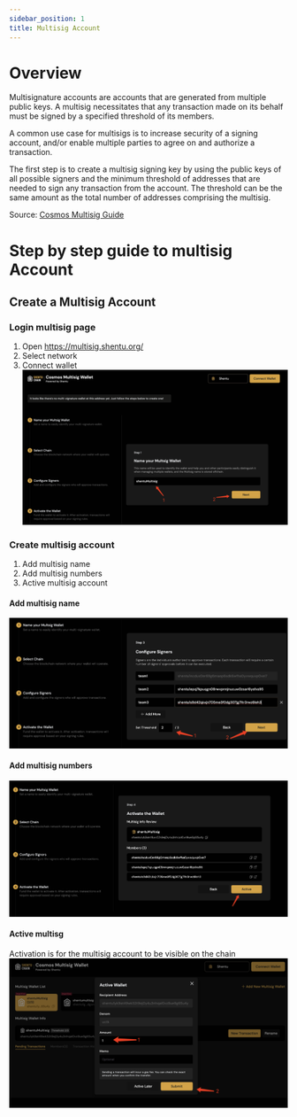 ```yaml
---
sidebar_position: 1
title: Multisig Account
---
```


# Overview

Multisignature accounts are accounts that are generated from multiple public keys. A multisig necessitates that any transaction made on its behalf must be signed by a specified threshold of its members.

A common use case for multisigs is to increase security of a signing account, and/or enable multiple parties to agree on and authorize a transaction.

The first step is to create a multisig signing key by using the public keys of all possible signers and the minimum threshold of addresses that are needed to sign any transaction from the account. The threshold can be the same amount as the total number of addresses comprising the multisig.

Source: [Cosmos Multisig Guide](https://docs.cosmos.network/main/user/run-node/multisig-guide#overview)

# Step by step guide to multisig Account

## Create a Multisig Account 

### Login multisig page
1. Open https://multisig.shentu.org/
2. Select network 
2. Connect wallet
 ![login multisig](img/create-multisig-01.png)

### Create multisig account
1. Add multisig name
2. Add multisig numbers
3. Active multisig account

#### Add multisig name
   ![add multisig_name](img/create-multisig-03.png)
#### Add multisig numbers
   ![add multisig_numbers](img/create-multisig-04.png)
#### Active multisg
Activation is for the multisig account to be visible on the chain
   ![active multisig_numbers](img/create-multisig-05.png)






